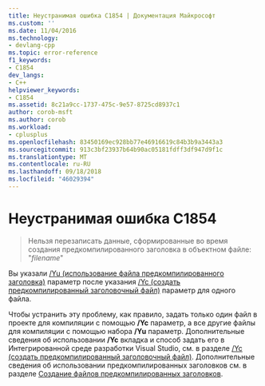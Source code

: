 ```yaml
---
title: Неустранимая ошибка C1854 | Документация Майкрософт
ms.custom: ''
ms.date: 11/04/2016
ms.technology:
- devlang-cpp
ms.topic: error-reference
f1_keywords:
- C1854
dev_langs:
- C++
helpviewer_keywords:
- C1854
ms.assetid: 8c21a9cc-1737-475c-9e57-8725cd8937c1
author: corob-msft
ms.author: corob
ms.workload:
- cplusplus
ms.openlocfilehash: 83450169ec928bb77e46916619c84b3b9a3443a3
ms.sourcegitcommit: 913c3bf23937b64b90ac05181fdff3df947d9f1c
ms.translationtype: MT
ms.contentlocale: ru-RU
ms.lasthandoff: 09/18/2018
ms.locfileid: "46029394"
---
```

# <a name="fatal-error-c1854"></a>Неустранимая ошибка C1854

> Нельзя перезаписать данные, сформированные во время создания предкомпилированного заголовка в объектном файле: "*filename*"

Вы указали [/Yu (использование файла предкомпилированного заголовка)](../../build/reference/yu-use-precompiled-header-file.md) параметр после указания [/Yc (создать предкомпилированный заголовочный файл)](../../build/reference/yc-create-precompiled-header-file.md) параметр для одного файла.

Чтобы устранить эту проблему, как правило, задать только один файл в проекте для компиляции с помощью **/Yc** параметр, а все другие файлы для компиляции с помощью набора **/Yu** параметр. Дополнительные сведения об использовании **/Yc** вкладка и способ задать его в Интегрированной среде разработки Visual Studio, см. в разделе [/Yc (создать предкомпилированный заголовочный файл)](../../build/reference/yc-create-precompiled-header-file.md). Дополнительные сведения об использовании предкомпилированных заголовков см. в разделе [Создание файлов предкомпилированных заголовков](../../build/reference/creating-precompiled-header-files.md).
